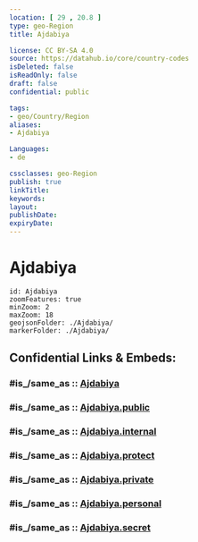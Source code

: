 ```yaml
---
location: [ 29 , 20.8 ] 
type: geo-Region
title: Ajdabiya

license: CC BY-SA 4.0
source: https://datahub.io/core/country-codes
isDeleted: false
isReadOnly: false
draft: false
confidential: public

tags:
- geo/Country/Region
aliases:
- Ajdabiya

Languages:
- de

cssclasses: geo-Region
publish: true
linkTitle: 
keywords: 
layout: 
publishDate: 
expiryDate: 
---
```


# Ajdabiya

```leaflet
id: Ajdabiya
zoomFeatures: true 
minZoom: 2 
maxZoom: 18
geojsonFolder: ./Ajdabiya/
markerFolder: ./Ajdabiya/
```


## Confidential Links & Embeds: 

### #is_/same_as :: [Ajdabiya](/_Standards/Earth/Continent/Africa/Africa~North/Libya/Districs~Libya/Ajdabiya.md) 

### #is_/same_as :: [Ajdabiya.public](/_public/Earth/Continent/Africa/Africa~North/Libya/Districs~Libya/Ajdabiya.public.md) 

### #is_/same_as :: [Ajdabiya.internal](/_internal/Earth/Continent/Africa/Africa~North/Libya/Districs~Libya/Ajdabiya.internal.md) 

### #is_/same_as :: [Ajdabiya.protect](/_protect/Earth/Continent/Africa/Africa~North/Libya/Districs~Libya/Ajdabiya.protect.md) 

### #is_/same_as :: [Ajdabiya.private](/_private/Earth/Continent/Africa/Africa~North/Libya/Districs~Libya/Ajdabiya.private.md) 

### #is_/same_as :: [Ajdabiya.personal](/_personal/Earth/Continent/Africa/Africa~North/Libya/Districs~Libya/Ajdabiya.personal.md) 

### #is_/same_as :: [Ajdabiya.secret](/_secret/Earth/Continent/Africa/Africa~North/Libya/Districs~Libya/Ajdabiya.secret.md)

